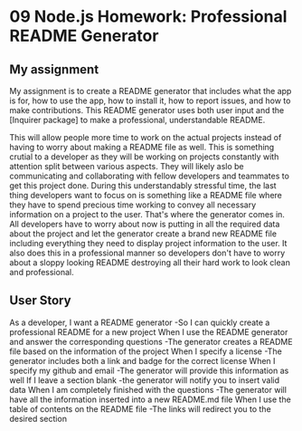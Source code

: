 # 09 Node.js Homework: Professional README Generator


## My assignment


My assignment is to create a README generator that includes what the app is for, how to use the app, how to install it, how to report issues, and how to make contributions. This 
README generator uses both user input and the [Inquirer package] to make a professional, understandable README.


This will allow people more time to work on the actual projects instead of having to worry about making a README file as well. This is something crutial to a developer as they will be working on projects constantly with attention split between various aspects. They will likely aslo be communicating and collaborating with fellow developers and teammates to get this project done. During this understandably stressful time, the last thing developers want to focus on is something like a README file where they have to spend precious time working to convey all necessary information on a project to the user. That's where the generator comes in. All developers have to worry about now is putting in all the required data about the project and let the generator create a brand new README file including everything they need to display project information to the user. It also does this in a professional manner so developers don't have to worry about a sloppy looking README destroying all their hard work to look clean and professional.



## User Story

As a developer, I want a README generator
-So I can quickly create a professional README for a new project
When I use the README generator and answer the corresponding questions
-The generator creates a README file based on the information of the project
When I specify a license
-The generator includes both a link and badge for the correct license
When I specify my github and email
-The generator will provide this information as well
If I leave a section blank
-the generator will notify you to insert valid data
When I am completely finished with the questions
-The generator will have all the information inserted into a new README.md file
When I use the table of contents on the README file
-The links will redirect you to the desired section
